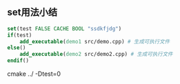 ## set用法小结

```cmake
set(test FALSE CACHE BOOL "ssdkfjdg")
if(test)
    add_executable(demo1 src/demo.cpp) # 生成可执行文件
else()
    add_executable(demo2 src/demo2.cpp) # 生成可执行文件
endif()
```

 cmake ../ -Dtest=0 